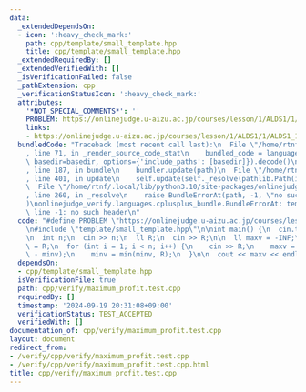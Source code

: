 ```yaml
---
data:
  _extendedDependsOn:
  - icon: ':heavy_check_mark:'
    path: cpp/template/small_template.hpp
    title: cpp/template/small_template.hpp
  _extendedRequiredBy: []
  _extendedVerifiedWith: []
  _isVerificationFailed: false
  _pathExtension: cpp
  _verificationStatusIcon: ':heavy_check_mark:'
  attributes:
    '*NOT_SPECIAL_COMMENTS*': ''
    PROBLEM: https://onlinejudge.u-aizu.ac.jp/courses/lesson/1/ALDS1/1/ALDS1_1_D
    links:
    - https://onlinejudge.u-aizu.ac.jp/courses/lesson/1/ALDS1/1/ALDS1_1_D
  bundledCode: "Traceback (most recent call last):\n  File \"/home/rtnf/.local/lib/python3.10/site-packages/onlinejudge_verify/documentation/build.py\"\
    , line 71, in _render_source_code_stat\n    bundled_code = language.bundle(stat.path,\
    \ basedir=basedir, options={'include_paths': [basedir]}).decode()\n  File \"/home/rtnf/.local/lib/python3.10/site-packages/onlinejudge_verify/languages/cplusplus.py\"\
    , line 187, in bundle\n    bundler.update(path)\n  File \"/home/rtnf/.local/lib/python3.10/site-packages/onlinejudge_verify/languages/cplusplus_bundle.py\"\
    , line 401, in update\n    self.update(self._resolve(pathlib.Path(included), included_from=path))\n\
    \  File \"/home/rtnf/.local/lib/python3.10/site-packages/onlinejudge_verify/languages/cplusplus_bundle.py\"\
    , line 260, in _resolve\n    raise BundleErrorAt(path, -1, \"no such header\"\
    )\nonlinejudge_verify.languages.cplusplus_bundle.BundleErrorAt: template/small_template.hpp:\
    \ line -1: no such header\n"
  code: "#define PROBLEM \"https://onlinejudge.u-aizu.ac.jp/courses/lesson/1/ALDS1/1/ALDS1_1_D\"\
    \n#include \"template/small_template.hpp\"\n\nint main() {\n  cin.tie(0);\n  ios::sync_with_stdio(false);\n\
    \n  int n;\n  cin >> n;\n  ll R;\n  cin >> R;\n\n  ll maxv = -INF;\n  ll minv\
    \ = R;\n  for (int i = 1; i < n; i++) {\n    cin >> R;\n    maxv = max(maxv, R\
    \ - minv);\n    minv = min(minv, R);\n  }\n\n  cout << maxv << endl;\n}"
  dependsOn:
  - cpp/template/small_template.hpp
  isVerificationFile: true
  path: cpp/verify/maximum_profit.test.cpp
  requiredBy: []
  timestamp: '2024-09-19 20:31:08+09:00'
  verificationStatus: TEST_ACCEPTED
  verifiedWith: []
documentation_of: cpp/verify/maximum_profit.test.cpp
layout: document
redirect_from:
- /verify/cpp/verify/maximum_profit.test.cpp
- /verify/cpp/verify/maximum_profit.test.cpp.html
title: cpp/verify/maximum_profit.test.cpp
---
```

